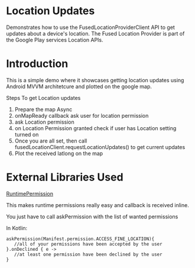 # Location Updates
Demonstrates how to use the FusedLocationProviderClient API to get updates about a device's location. The Fused Location Provider is part of the Google Play services Location APIs.

# Introduction
This is a simple demo where it showcases getting location updates using Android MVVM architetcure and plotted on the google map.

Steps To get Location updates
1. Prepare the map Async    
2. onMapReady callback ask user for location permission 
3. ask Location permission 
4. on Location Permission granted check if user has Location setting turned on
5. Once you are all set, then call fusedLocationClient.requestLocationUpdates() to get current updates 
6. Plot the received latlong on the map

# External Libraries Used
[RuntimePermission](https://github.com/florent37/RuntimePermission)


This  makes runtime permissions really easy and callback is received inline.

You just have to call askPermission with the list of wanted permissions

In Kotlin:

    askPermission(Manifest.permission.ACCESS_FINE_LOCATION){
       //all of your permissions have been accepted by the user
    }.onDeclined { e -> 
       //at least one permission have been declined by the user 
    }
